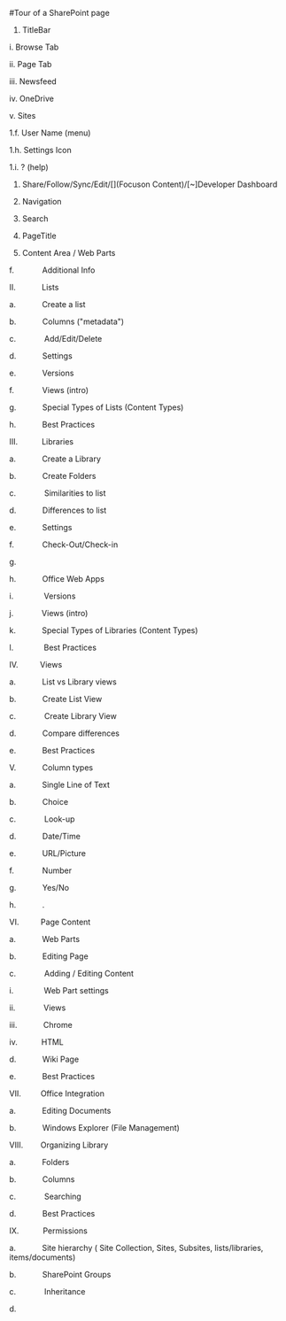 #Tour
of a SharePoint page

1. TitleBar

  i. Browse Tab

  ii. Page Tab

  iii. Newsfeed

  iv. OneDrive

  v. Sites

1.f. User Name (menu)

1.h. Settings Icon

1.i. ? (help)

1. Share/Follow/Sync/Edit/[](Focuson Content)/[~]Developer Dashboard

1. Navigation

1. Search

1. PageTitle

1. Content
Area / Web Parts

f.             Additional
Info

II.            Lists

a.            Create
a list

b.            Columns
("metadata")

c.             Add/Edit/Delete

d.            Settings

e.            Versions

f.             Views
(intro)

g.            Special
Types of Lists (Content Types)

h.            Best
Practices

III.           Libraries

a.            Create
a Library

b.            Create
Folders

c.             Similarities
to list

d.            Differences
to list

e.            Settings

f.             Check-Out/Check-in

g.            

h.            Office
Web Apps

i.              Versions

j.             Views
(intro)

k.            Special
Types of Libraries (Content Types)

l.              Best
Practices

IV.          Views

a.            List
vs Library views

b.            Create
List View

c.             Create
Library View

d.            Compare
differences

e.            Best
Practices

V.            Column
types

a.            Single
Line of Text

b.            Choice

c.             Look-up

d.            Date/Time

e.            URL/Picture

f.             Number

g.            Yes/No

h.            .

VI.          Page
Content

a.            Web
Parts

b.            Editing
Page

c.             Adding
/ Editing Content

i.              Web
Part settings

ii.             Views

iii.            Chrome

iv.           HTML

d.            Wiki
Page

e.            Best
Practices

VII.         Office
Integration

a.            Editing
Documents

b.            Windows
Explorer (File Management)

VIII.        
Organizing Library

a.            Folders

b.            Columns

c.             Searching

d.            Best
Practices

IX.           Permissions

a.            Site
hierarchy ( Site Collection, Sites, Subsites, lists/libraries, items/documents)

b.            SharePoint
Groups

c.             Inheritance

d.            

